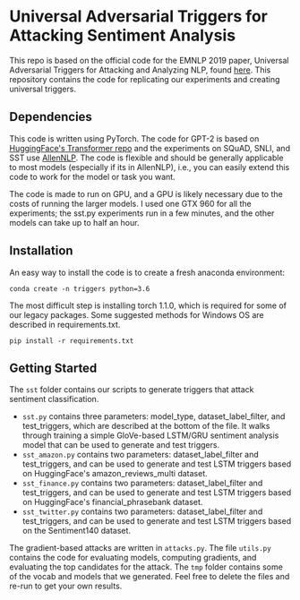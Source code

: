 # Universal Adversarial Triggers for Attacking Sentiment Analysis

This repo is based on the official code for the EMNLP 2019 paper, Universal Adversarial Triggers for Attacking and Analyzing NLP, found [here](https://github.com/Eric-Wallace/universal-triggers). This repository contains the code for replicating our experiments and creating universal triggers.

## Dependencies

This code is written using PyTorch. The code for GPT-2 is based on [HuggingFace's Transformer repo](https://github.com/huggingface/pytorch-transformers) and the experiments on SQuAD, SNLI, and SST use [AllenNLP](https://github.com/allenai/allennlp/). The code is flexible and should be generally applicable to most models (especially if its in AllenNLP), i.e., you can easily extend this code to work for the model or task you want. 

The code is made to run on GPU, and a GPU is likely necessary due to the costs of running the larger models. I used one GTX 960 for all the experiments; the sst.py experiments run in a few minutes, and the other models can take up to half an hour.

## Installation

An easy way to install the code is to create a fresh anaconda environment:

```
conda create -n triggers python=3.6
```
The most difficult step is installing torch 1.1.0, which is required for some of our legacy packages.
Some suggested methods for Windows OS are described in requirements.txt.
```
pip install -r requirements.txt
```
## Getting Started

The `sst` folder contains our scripts to generate triggers that attack sentiment classification.
+ `sst.py` contains three parameters: model_type, dataset_label_filter, and test_triggers, which are described at the bottom of the file. It walks through training a simple GloVe-based LSTM/GRU sentiment analysis model that can be used to generate and test triggers.
+ `sst_amazon.py` contains two parameters: dataset_label_filter and test_triggers, and can be used to generate and test LSTM triggers based on HuggingFace's amazon_reviews_multi dataset.
+ `sst_finance.py` contains two parameters: dataset_label_filter and test_triggers, and can be used to generate and test LSTM triggers based on HuggingFace's financial_phrasebank dataset.
+ `sst_twitter.py` contains two parameters: dataset_label_filter and test_triggers, and can be used to generate and test LSTM triggers based on the Sentiment140 dataset.

The gradient-based attacks are written in `attacks.py`. 
The file `utils.py` contains the code for evaluating models, computing gradients, and evaluating the top candidates for the attack.
The `tmp` folder contains some of the vocab and models that we generated. Feel free to delete the files and re-run to get your own results.